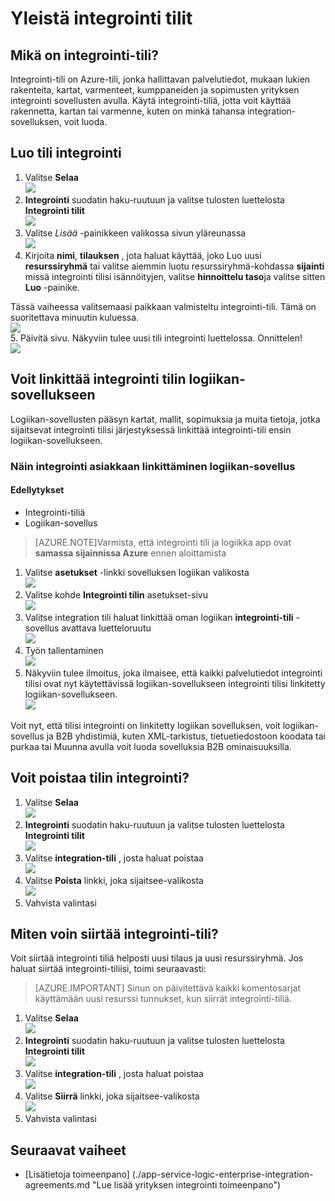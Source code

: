 <properties 
    pageTitle="Yleistä integrointi asiakkaat- ja Enterprise-integroinnin Pack | Microsoft Azure App palvelun | Microsoft Azure" 
    description="Lisätietoja kaikki integrointi tietoja, yrityksen Integration Pack ja logiikka sovellukset" 
    services="logic-apps" 
    documentationCenter=".net,nodejs,java"
    authors="msftman" 
    manager="erikre" 
    editor="cgronlun"/>

<tags 
    ms.service="logic-apps" 
    ms.workload="integration" 
    ms.tgt_pltfrm="na" 
    ms.devlang="na" 
    ms.topic="article" 
    ms.date="07/08/2016" 
    ms.author="deonhe"/>

# <a name="overview-of-integration-accounts"></a>Yleistä integrointi tilit

## <a name="what-is-an-integration-account"></a>Mikä on integrointi-tili?
Integrointi-tili on Azure-tili, jonka hallittavan palvelutiedot, mukaan lukien rakenteita, kartat, varmenteet, kumppaneiden ja sopimusten yrityksen integrointi sovellusten avulla. Käytä integrointi-tiliä, jotta voit käyttää rakennetta, kartan tai varmenne, kuten on minkä tahansa integration-sovelluksen, voit luoda.

## <a name="create-an-integration-account"></a>Luo tili integrointi 
1. Valitse **Selaa**   
![](./media/app-service-logic-enterprise-integration-accounts/account-1.png)  
2. **Integrointi** suodatin haku-ruutuun ja valitse tulosten luettelosta **Integrointi tilit**     
 ![](./media/app-service-logic-enterprise-integration-accounts/account-2.png)  
3. Valitse *Lisää* -painikkeen valikossa sivun yläreunassa      
![](./media/app-service-logic-enterprise-integration-accounts/account-3.png)  
4. Kirjoita **nimi**, **tilauksen** , jota haluat käyttää, joko Luo uusi **resurssiryhmä** tai valitse aiemmin luotu resurssiryhmä-kohdassa **sijainti** missä integrointi tilisi isännöityjen, valitse **hinnoittelu taso**ja valitse sitten **Luo** -painike.   

  Tässä vaiheessa valitsemaasi paikkaan valmisteltu integrointi-tili. Tämä on suoritettava minuutin kuluessa.    
![](./media/app-service-logic-enterprise-integration-accounts/account-4.png)  
5. Päivitä sivu. Näkyviin tulee uusi tili integrointi luettelossa. Onnittelen!  
![](./media/app-service-logic-enterprise-integration-accounts/account-5.png) 

## <a name="how-to-link-an-integration-account-to-a-logic-app"></a>Voit linkittää integrointi tilin logiikan-sovellukseen
Logiikan-sovellusten pääsyn kartat, mallit, sopimuksia ja muita tietoja, jotka sijaitsevat integrointi tilisi järjestyksessä linkittää integrointi-tili ensin logiikan-sovellukseen.

### <a name="here-are-the-steps-to-link-an-integration-account-to-a-logic-app"></a>Näin integrointi asiakkaan linkittäminen logiikan-sovellus 

#### <a name="prerequisites"></a>Edellytykset
- Integrointi-tiliä
- Logiikan-sovellus

>[AZURE.NOTE]Varmista, että integrointi tili ja logiikka app ovat **samassa sijainnissa Azure** ennen aloittamista

1. Valitse **asetukset** -linkki sovelluksen logiikan valikosta  
![](./media/app-service-logic-enterprise-integration-accounts/linkaccount-1.png)   
2. Valitse kohde **Integrointi tilin** asetukset-sivu  
![](./media/app-service-logic-enterprise-integration-accounts/linkaccount-2.png)   
3. Valitse integration tili haluat linkittää oman logiikan **integrointi-tili** -sovellus avattava luetteloruutu  
![](./media/app-service-logic-enterprise-integration-accounts/linkaccount-3.png)   
4. Työn tallentaminen  
![](./media/app-service-logic-enterprise-integration-accounts/linkaccount-4.png)   
5. Näkyviin tulee ilmoitus, joka ilmaisee, että kaikki palvelutiedot integrointi tilisi ovat nyt käytettävissä logiikan-sovellukseen integrointi tilisi linkitetty logiikan-sovellukseen.  
![](./media/app-service-logic-enterprise-integration-accounts/linkaccount-5.png)   

Voit nyt, että tilisi integrointi on linkitetty logiikan sovelluksen, voit logiikan-sovellus ja B2B yhdistimiä, kuten XML-tarkistus, tietuetiedostoon koodata tai purkaa tai Muunna avulla voit luoda sovelluksia B2B ominaisuuksilla.  
    
## <a name="how-to-delete-an-integration-account"></a>Voit poistaa tilin integrointi?
1. Valitse **Selaa**  
![](./media/app-service-logic-enterprise-integration-overview/overview-1.png)    
2. **Integrointi** suodatin haku-ruutuun ja valitse tulosten luettelosta **Integrointi tilit**     
 ![](./media/app-service-logic-enterprise-integration-overview/overview-2.png)  
3. Valitse **integration-tili** , josta haluat poistaa  
![](./media/app-service-logic-enterprise-integration-overview/overview-3.png)  
4. Valitse **Poista** linkki, joka sijaitsee-valikosta   
![](./media/app-service-logic-enterprise-integration-accounts/delete.png)  
5. Vahvista valintasi    

## <a name="how-to-move-an-integration-account"></a>Miten voin siirtää integrointi-tili?
Voit siirtää integrointi tiliä helposti uusi tilaus ja uusi resurssiryhmä. Jos haluat siirtää integrointi-tiliisi, toimi seuraavasti:

>[AZURE.IMPORTANT] Sinun on päivitettävä kaikki komentosarjat käyttämään uusi resurssi tunnukset, kun siirrät integrointi-tiliä.

1. Valitse **Selaa**  
![](./media/app-service-logic-enterprise-integration-overview/overview-1.png)    
2. **Integrointi** suodatin haku-ruutuun ja valitse tulosten luettelosta **Integrointi tilit**     
 ![](./media/app-service-logic-enterprise-integration-overview/overview-2.png)  
3. Valitse **integration-tili** , josta haluat poistaa  
![](./media/app-service-logic-enterprise-integration-overview/overview-3.png)  
4. Valitse **Siirrä** linkki, joka sijaitsee-valikosta   
![](./media/app-service-logic-enterprise-integration-accounts/move.png)  
5. Vahvista valintasi    

## <a name="next-steps"></a>Seuraavat vaiheet
- [Lisätietoja toimeenpano] (./app-service-logic-enterprise-integration-agreements.md "Lue lisää yrityksen integrointi toimeenpano")  


 